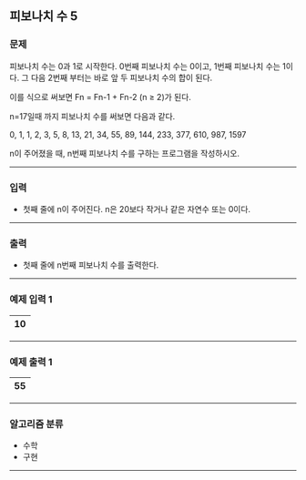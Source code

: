 피보나치 수 5
-------------
### 문제

피보나치 수는 0과 1로 시작한다. 0번째 피보나치 수는 0이고, 1번째 피보나치 수는 1이다. 그 다음 2번째 부터는 바로 앞 두 피보나치 수의 합이 된다.

이를 식으로 써보면 Fn = Fn-1 + Fn-2 (n ≥ 2)가 된다.

n=17일때 까지 피보나치 수를 써보면 다음과 같다.

0, 1, 1, 2, 3, 5, 8, 13, 21, 34, 55, 89, 144, 233, 377, 610, 987, 1597

n이 주어졌을 때, n번째 피보나치 수를 구하는 프로그램을 작성하시오.

- - -

### 입력
* 첫째 줄에 n이 주어진다. n은 20보다 작거나 같은 자연수 또는 0이다.

- - -

### 출력
* 첫째 줄에 n번째 피보나치 수를 출력한다.

- - -

### 예제 입력 1
|10|
|:---|

- - -

### 예제 출력 1
|55|
|:---|

- - -

### 알고리즘 분류
* 수학
* 구현

- - -